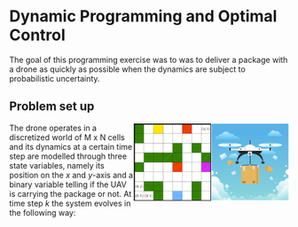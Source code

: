 # Dynamic Programming and Optimal Control
The goal of this programming exercise was to was to deliver a package with a drone as quickly as possible when the dynamics are subject to probabilistic uncertainty.
## Problem set up
<img align="right" height="140" src="https://github.com/andreadacol98/Dynamic_Programming/blob/main/Images/UAV.PNG"></img>
<img align="right" height="140" src="https://github.com/andreadacol98/Dynamic_Programming/blob/main/Images/grid_world.png"></img>
The drone operates in a discretized world of M x N cells and its dynamics at a certain time step are modelled through three state variables, namely its position on the <i>x</i> and <i>y</i>-axis and a binary variable telling if the UAV is carrying the package or not.
At time step <i>k</i> the system evolves in the following way:
<br/>




